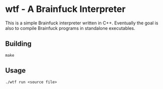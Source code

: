 # wtf - A Brainfuck Interpreter

This is a simple Brainfuck interpreter written in C++. Eventually the goal is also to
compile Brainfuck programs in standalone executables.

## Building

```
make
```


## Usage


```
./wtf run <source file>
```

